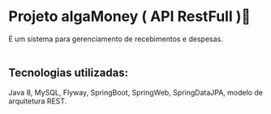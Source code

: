 # Projeto algaMoney ( API RestFull )🚀 <br>
É um sistema para gerenciamento de recebimentos e despesas. <br><br>
## Tecnologias utilizadas: <br>
Java 8, MySQL, Flyway, SpringBoot, SpringWeb, SpringDataJPA, modelo de arquitetura REST.
